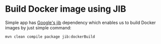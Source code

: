 # Build Docker image using JIB

Simple app has [Google's jib](https://cloud.google.com/blog/products/gcp/introducing-jib-build-java-docker-images-better) dependency which enables us to build Docker images by just simple command:

`mvn clean compile package jib:dockerBuild`
